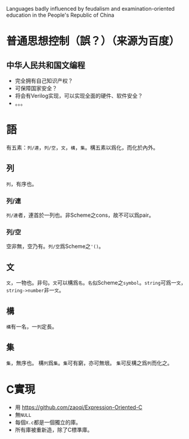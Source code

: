 Languages badly influenced by feudalism and examination-oriented education in the People's Republic of China
# 普通思想控制（誤？）（来源为百度）
## 中华人民共和国文编程
+ 完全拥有自己知识产权？
+ 可保障国家安全？
+ 将会有Verilog实现，可以实现全面的硬件、软件安全？
+ 。。。
# 語

有五素：`列/連`，`列/空`，`文`，`構`，`集`。構五素以爲化，而化於內外。

## 列

`列`，有序也。

### 列/連

`列/連`者，連首於一列也。非Scheme之cons，故不可以爲pair。

### 列/空

空非無，空乃有。`列/空`爲Scheme之`'()`。

## 文

`文`，一物也。非句。`文`可以構爲`名`。`名`似Scheme之`symbol`。`string`可爲一`文`，`string->number`非一`文`。

## 構

`構`有一名，一`列`定長。

## 集

`集`，無序也。
構`列`爲`集`。`集`可有窮，亦可無垠。
`集`可反構之爲`列`而化之。

# C實現
+ 用 https://github.com/zaoqi/Expression-Oriented-C
+ 無`NULL`
+ 每個`X.c`都是一個獨立的庫。
+ 所有庫被重新造，除了C標準庫。
